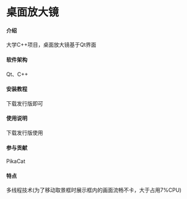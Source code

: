 # 桌面放大镜

#### 介绍
大学C++项目，桌面放大镜基于Qt界面

#### 软件架构
Qt、C++

#### 安装教程
下载发行版即可

#### 使用说明
下载发行版使用

#### 参与贡献
PikaCat

#### 特点
多线程技术(为了移动取景框时展示框内的画面流畅不卡，大于占用7%CPU)